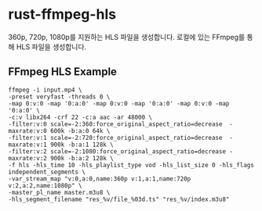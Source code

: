 # rust-ffmpeg-hls
360p, 720p, 1080p를 지원하는 HLS 파일을 생성합니다. 로컬에 있는 FFmpeg를 통해 HLS 파일을 생성합니다.  

## FFmpeg HLS Example
```shell
ffmpeg -i input.mp4 \
-preset veryfast -threads 0 \
-map 0:v:0 -map '0:a:0' -map 0:v:0 -map '0:a:0' -map 0:v:0 -map '0:a:0' \
-c:v libx264 -crf 22 -c:a aac -ar 48000 \
-filter:v:0 scale=-2:360:force_original_aspect_ratio=decrease  -maxrate:v:0 600k -b:a:0 64k \
-filter:v:1 scale=-2:720:force_original_aspect_ratio=decrease  -maxrate:v:1 900k -b:a:1 128k \
-filter:v:2 scale=-2:1080:force_original_aspect_ratio=decrease -maxrate:v:2 900k -b:a:2 128k \
-f hls -hls_time 10 -hls_playlist_type vod -hls_list_size 0 -hls_flags independent_segments \
-var_stream_map "v:0,a:0,name:360p v:1,a:1,name:720p v:2,a:2,name:1080p" \
-master_pl_name master.m3u8 \
-hls_segment_filename "res_%v/file_%03d.ts" "res_%v/index.m3u8"
```
